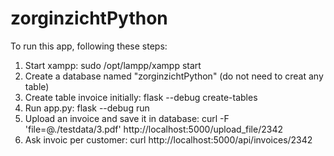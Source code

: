# zorginzichtPython
To run this app, following these steps:
1. Start xampp: sudo /opt/lampp/xampp start
2. Create a database named "zorginzichtPython" (do not need to creat any table)
3. Create table invoice initially: flask --debug create-tables
4. Run app.py: flask --debug run
5. Upload an invoice and save it in database: curl -F 'file=@./testdata/3.pdf' http://localhost:5000/upload_file/2342
6. Ask invoic per customer: curl http://localhost:5000/api/invoices/2342
